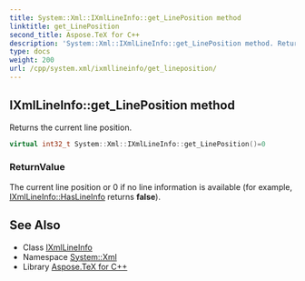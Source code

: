 ```yaml
---
title: System::Xml::IXmlLineInfo::get_LinePosition method
linktitle: get_LinePosition
second_title: Aspose.TeX for C++
description: 'System::Xml::IXmlLineInfo::get_LinePosition method. Returns the current line position in C++.'
type: docs
weight: 200
url: /cpp/system.xml/ixmllineinfo/get_lineposition/
---
```

## IXmlLineInfo::get_LinePosition method


Returns the current line position.

```cpp
virtual int32_t System::Xml::IXmlLineInfo::get_LinePosition()=0
```


### ReturnValue

The current line position or 0 if no line information is available (for example, [IXmlLineInfo::HasLineInfo](../haslineinfo/) returns **false**).

## See Also

* Class [IXmlLineInfo](../)
* Namespace [System::Xml](../../)
* Library [Aspose.TeX for C++](../../../)
